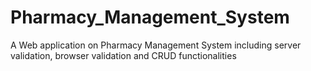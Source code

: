 # Pharmacy_Management_System
A Web application on Pharmacy Management System including server validation, browser validation and CRUD functionalities 

